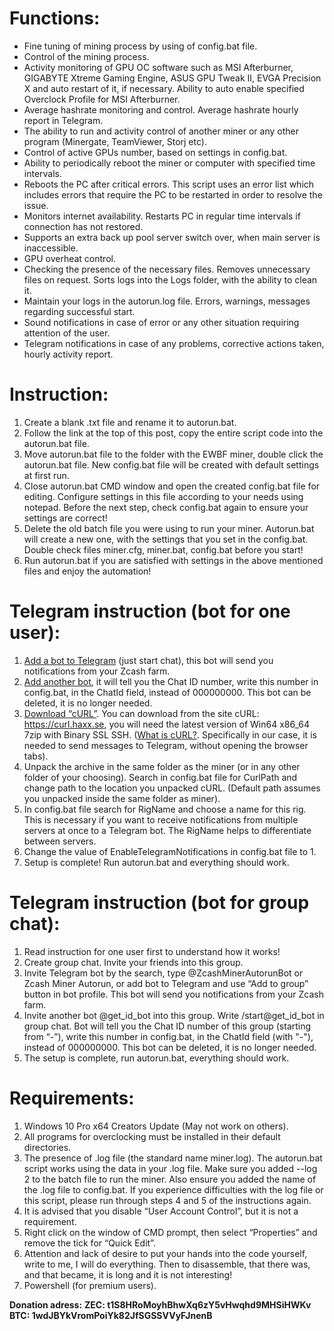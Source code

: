 # **Functions:**
* Fine tuning of mining process by using of config.bat file.
* Control of the mining process.
* Activity monitoring of GPU OC software such as MSI Afterburner, GIGABYTE Xtreme Gaming Engine, ASUS GPU Tweak II, EVGA Precision X and auto restart of it, if necessary. Ability to auto enable specified Overclock Profile for MSI Afterburner.
* Average hashrate monitoring and control. Average hashrate hourly report in Telegram.
* The ability to run and activity control of another miner or any other program (Minergate, TeamViewer, Storj etc).
* Control of active GPUs number, based on settings in config.bat.
* Ability to periodically reboot the miner or computer with specified time intervals.
* Reboots the PC after critical errors. This script uses an error list which includes errors that require the PC to be restarted in order to resolve the issue.
* Monitors internet availability. Restarts PC in regular time intervals if connection has not restored.
* Supports an extra back up pool server switch over, when main server is inaccessible.
* GPU overheat control.
* Checking the presence of the necessary files. Removes unnecessary files on request. Sorts logs into the Logs folder, with the ability to clean it.
* Maintain your logs in the autorun.log file. Errors, warnings, messages regarding successful start.
* Sound notifications in case of error or any other situation requiring attention of the user.
* Telegram notifications in case of any problems, corrective actions taken, hourly activity report.

# **Instruction:**
1. Create a blank .txt file and rename it to autorun.bat.
2. Follow the link at the top of this post, copy the entire script code into the autorun.bat file.
3. Move autorun.bat file to the folder with the EWBF miner, double click the autorun.bat file. New config.bat file will be created with default settings at first run.
4. Close autorun.bat CMD window and open the created config.bat file for editing. Configure settings in this file according to your needs using notepad. Before the next step, check config.bat again to ensure your settings are correct!
5. Delete the old batch file you were using to run your miner. Autorun.bat will create a new one, with the settings that you set in the config.bat. Double check files miner.cfg, miner.bat, config.bat before you start!
6. Run autorun.bat if you are satisfied with settings in the above mentioned files and enjoy the automation!


# **Telegram instruction (bot for one user):**
1.  [Add a bot to Telegram](https://t.me/ZcashMinerAutorunBot) (just start chat), this bot will send you notifications from your Zcash farm.
2.  [Add another bot](https://t.me/get_id_bot), it will tell you the Chat ID number, write this number in config.bat, in the ChatId field, instead of 000000000. This bot can be deleted, it is no longer needed.
3.  [Download “cURL”](https://goo.gl/b7N6qV). You can download from the site cURL: https://curl.haxx.se, you will need the latest version of Win64 x86_64 7zip with Binary SSL SSH. ([What is cURL?](https://en.wikipedia.org/wiki/CURL). Specifically in our case, it is needed to send messages to Telegram, without opening the browser tabs).
4.  Unpack the archive in the same folder as the miner (or in any other folder of your choosing). Search in config.bat file for CurlPath and change path to the location you unpacked cURL. (Default path assumes you unpacked inside the same folder as miner).
5.  In config.bat file search for RigName and choose a name for this rig. This is necessary if you want to receive notifications from multiple servers at once to a Telegram bot. The RigName helps to differentiate between servers.
6.  Change the value of EnableTelegramNotifications in config.bat file to 1.
7.  Setup is complete! Run autorun.bat and everything should work.


# **Telegram instruction (bot for group chat):**
1.  Read instruction for one user first to understand how it works!
2.  Create group chat. Invite your friends into this group.
3.  Invite Telegram bot by the search, type @ZcashMinerAutorunBot or Zcash Miner Autorun, or add bot to Telegram and use “Add to group” button in bot profile. This bot will send you notifications from your Zcash farm.
4.  Invite another bot @get_id_bot into this group. Write /start@get_id_bot in group chat. Bot will tell you the Chat ID number of this group (starting from “-”), write this number in config.bat, in the ChatId field (with "-"), instead of 000000000. This bot can be deleted, it is no longer needed.
5.  The setup is complete, run autorun.bat, everything should work.


# **Requirements:**
1. Windows 10 Pro x64 Creators Update (May not work on others).
2. All programs for overclocking must be installed in their default directories.
3. The presence of .log file (the standard name miner.log). The autorun.bat script works using the data in your .log file. Make sure you added --log 2 to the batch file to run the miner. Also ensure you added the name of the .log file to config.bat. If you experience difficulties with the log file or this script, please run through steps 4 and 5 of the instructions again.
4. It is advised that you disable “User Account Control”, but it is not a requirement.
5. Right click on the window of CMD prompt, then select “Properties” and remove the tick for “Quick Edit”.
6. Attention and lack of desire to put your hands into the code yourself, write to me, I will do everything. Then to disassemble, that there was, and that became, it is long and it is not interesting!
7. Powershell (for premium users).

**Donation adress:**
**ZEC: t1S8HRoMoyhBhwXq6zY5vHwqhd9MHSiHWKv**
**BTC: 1wdJBYkVromPoiYk82JfSGSSVVyFJnenB**
